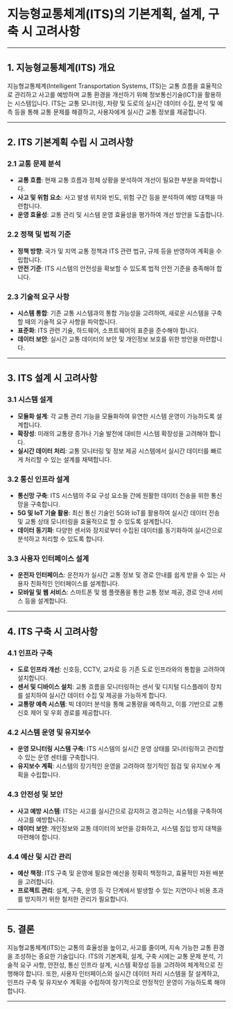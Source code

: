 # 지능형교통체계(ITS)의 기본계획, 설계, 구축 시 고려사항

---

## 1. 지능형교통체계(ITS) 개요

지능형교통체계(Intelligent Transportation Systems, ITS)는 교통 흐름을 효율적으로 관리하고 사고를 예방하며 교통 환경을 개선하기 위해 정보통신기술(ICT)을 활용하는 시스템입니다. ITS는 교통 모니터링, 차량 및 도로의 실시간 데이터 수집, 분석 및 예측 등을 통해 교통 문제를 해결하고, 사용자에게 실시간 교통 정보를 제공합니다.

---

## 2. ITS 기본계획 수립 시 고려사항

### 2.1 교통 문제 분석
- **교통 흐름**: 현재 교통 흐름과 정체 상황을 분석하여 개선이 필요한 부분을 파악합니다.
- **사고 및 위험 요소**: 사고 발생 위치와 빈도, 위험 구간 등을 분석하여 예방 대책을 마련합니다.
- **운영 효율성**: 교통 관리 및 시스템 운영 효율성을 평가하여 개선 방안을 도출합니다.

### 2.2 정책 및 법적 기준
- **정책 방향**: 국가 및 지역 교통 정책과 ITS 관련 법규, 규제 등을 반영하여 계획을 수립합니다.
- **안전 기준**: ITS 시스템의 안전성을 확보할 수 있도록 법적 안전 기준을 충족해야 합니다.

### 2.3 기술적 요구 사항
- **시스템 통합**: 기존 교통 시스템과의 통합 가능성을 고려하여, 새로운 시스템을 구축할 때의 기술적 요구 사항을 파악합니다.
- **표준화**: ITS 관련 기술, 하드웨어, 소프트웨어의 표준을 준수해야 합니다.
- **데이터 보안**: 실시간 교통 데이터의 보안 및 개인정보 보호를 위한 방안을 마련합니다.

---

## 3. ITS 설계 시 고려사항

### 3.1 시스템 설계
- **모듈화 설계**: 각 교통 관리 기능을 모듈화하여 유연한 시스템 운영이 가능하도록 설계합니다.
- **확장성**: 미래의 교통량 증가나 기술 발전에 대비한 시스템 확장성을 고려해야 합니다.
- **실시간 데이터 처리**: 교통 모니터링 및 정보 제공 시스템에서 실시간 데이터를 빠르게 처리할 수 있는 설계를 채택합니다.

### 3.2 통신 인프라 설계
- **통신망 구축**: ITS 시스템의 주요 구성 요소들 간에 원활한 데이터 전송을 위한 통신망을 구축합니다.
- **5G 및 IoT 기술 활용**: 최신 통신 기술인 5G와 IoT를 활용하여 실시간 데이터 전송 및 교통 상태 모니터링을 효율적으로 할 수 있도록 설계합니다.
- **데이터 동기화**: 다양한 센서와 장치로부터 수집된 데이터를 동기화하여 실시간으로 분석하고 처리할 수 있도록 합니다.

### 3.3 사용자 인터페이스 설계
- **운전자 인터페이스**: 운전자가 실시간 교통 정보 및 경로 안내를 쉽게 받을 수 있는 사용자 친화적인 인터페이스를 설계합니다.
- **모바일 및 웹 서비스**: 스마트폰 및 웹 플랫폼을 통한 교통 정보 제공, 경로 안내 서비스 등을 설계합니다.

---

## 4. ITS 구축 시 고려사항

### 4.1 인프라 구축
- **도로 인프라 개선**: 신호등, CCTV, 교차로 등 기존 도로 인프라와의 통합을 고려하여 설치합니다.
- **센서 및 디바이스 설치**: 교통 흐름을 모니터링하는 센서 및 디지털 디스플레이 장치를 설치하여 실시간 데이터 수집 및 제공을 가능하게 합니다.
- **교통량 예측 시스템**: 빅 데이터 분석을 통해 교통량을 예측하고, 이를 기반으로 교통 신호 제어 및 우회 경로를 제공합니다.

### 4.2 시스템 운영 및 유지보수
- **운영 모니터링 시스템 구축**: ITS 시스템의 실시간 운영 상태를 모니터링하고 관리할 수 있는 운영 센터를 구축합니다.
- **유지보수 계획**: 시스템의 장기적인 운영을 고려하여 정기적인 점검 및 유지보수 계획을 수립합니다.

### 4.3 안전성 및 보안
- **사고 예방 시스템**: ITS는 사고를 실시간으로 감지하고 경고하는 시스템을 구축하여 사고를 예방합니다.
- **데이터 보안**: 개인정보와 교통 데이터의 보안을 강화하고, 시스템 침입 방지 대책을 마련해야 합니다.

### 4.4 예산 및 시간 관리
- **예산 책정**: ITS 구축 및 운영에 필요한 예산을 정확히 책정하고, 효율적인 자원 배분을 고려합니다.
- **프로젝트 관리**: 설계, 구축, 운영 등 각 단계에서 발생할 수 있는 지연이나 비용 초과를 방지하기 위한 철저한 관리가 필요합니다.

---

## 5. 결론

지능형교통체계(ITS)는 교통의 효율성을 높이고, 사고를 줄이며, 지속 가능한 교통 환경을 조성하는 중요한 기술입니다. ITS의 기본계획, 설계, 구축 시에는 교통 문제 분석, 기술적 요구 사항, 안전성, 통신 인프라 설계, 시스템 확장성 등을 고려하여 체계적으로 진행해야 합니다. 또한, 사용자 인터페이스와 실시간 데이터 처리 시스템을 잘 설계하고, 인프라 구축 및 유지보수 계획을 수립하여 장기적으로 안정적인 운영이 가능하도록 해야 합니다.

---
